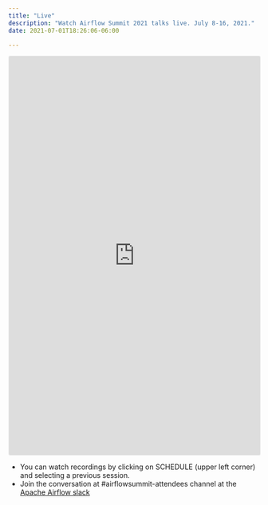 ```yaml
---
title: "Live"
description: "Watch Airflow Summit 2021 talks live. July 8-16, 2021."
date: 2021-07-01T18:26:06-06:00

---
```


<iframe width="100%" height="800" frameborder="0" marginheight="0" marginwidth="0" allowtransparency="true" src="https://www.crowdcast.io/e/airflowsummit2021?navlinks=false&embed=true" style="border: 1px solid #EEE;border-radius:3px" allowfullscreen="true" webkitallowfullscreen="true" mozallowfullscreen="true" allow="microphone; camera;"></iframe>

<div class="container">
<ul>
  <li>You can watch recordings by clicking on SCHEDULE (upper left corner) and selecting a previous session.</li>
  <li>Join the conversation at #airflowsummit-attendees channel at the <a href="https://apache-airflow-slack.herokuapp.com/" target="_blank">Apache Airflow slack</a</li>
</ul>